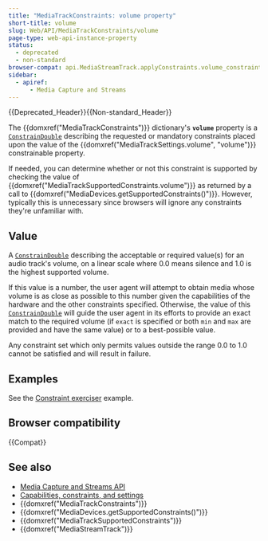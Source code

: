 ```yaml
---
title: "MediaTrackConstraints: volume property"
short-title: volume
slug: Web/API/MediaTrackConstraints/volume
page-type: web-api-instance-property
status:
  - deprecated
  - non-standard
browser-compat: api.MediaStreamTrack.applyConstraints.volume_constraint
sidebar:
  - apiref:
      - Media Capture and Streams
---
```


{{Deprecated_Header}}{{Non-standard_Header}}

The {{domxref("MediaTrackConstraints")}} dictionary's
**`volume`** property is a [`ConstrainDouble`](/en-US/docs/Web/API/MediaTrackConstraints#constraindouble)
describing the requested or mandatory constraints placed upon the value of the
{{domxref("MediaTrackSettings.volume", "volume")}} constrainable property.

If needed, you can determine whether or not this constraint is supported by checking
the value of {{domxref("MediaTrackSupportedConstraints.volume")}} as returned by a call
to {{domxref("MediaDevices.getSupportedConstraints()")}}. However, typically this is
unnecessary since browsers will ignore any constraints they're unfamiliar with.

## Value

A [`ConstrainDouble`](/en-US/docs/Web/API/MediaTrackConstraints#constraindouble) describing the acceptable or required value(s) for an
audio track's volume, on a linear scale where 0.0 means silence and 1.0 is the highest
supported volume.

If this value is a number, the user agent will attempt to obtain media whose volume is
as close as possible to this number given the capabilities of the hardware and the other
constraints specified. Otherwise, the value of this [`ConstrainDouble`](/en-US/docs/Web/API/MediaTrackConstraints#constraindouble) will
guide the user agent in its efforts to provide an exact match to the required volume (if
`exact` is specified or both `min` and `max` are
provided and have the same value) or to a best-possible value.

Any constraint set which only permits values outside the range 0.0 to 1.0 cannot be
satisfied and will result in failure.

## Examples

See the [Constraint exerciser](/en-US/docs/Web/API/Media_Capture_and_Streams_API/Constraints#example_constraint_exerciser) example.

## Browser compatibility

{{Compat}}

## See also

- [Media Capture and Streams API](/en-US/docs/Web/API/Media_Capture_and_Streams_API)
- [Capabilities, constraints, and settings](/en-US/docs/Web/API/Media_Capture_and_Streams_API/Constraints)
- {{domxref("MediaTrackConstraints")}}
- {{domxref("MediaDevices.getSupportedConstraints()")}}
- {{domxref("MediaTrackSupportedConstraints")}}
- {{domxref("MediaStreamTrack")}}
